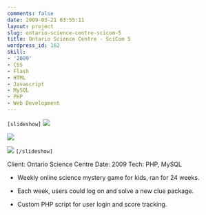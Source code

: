 ```yaml
---
comments: false
date: 2009-03-21 03:55:11
layout: project
slug: ontario-science-centre-scicom-5
title: Ontario Science Centre - SciCom 5
wordpress_id: 162
skill:
- '2009'
- CSS
- Flash
- HTML
- Javascript
- MySQL
- PHP
- Web Development
---
```


`[slideshow]`
![](http://ruten.ca/wp-content/uploads/2012/03/scicom-cropped1.jpg)

![](http://ruten.ca/wp-content/uploads/2012/03/scicom-cropped2.jpg)

![](http://ruten.ca/wp-content/uploads/2012/03/scicom-cropped3.jpg)
`[/slideshow]`

Client: Ontario Science Centre
Date: 2009
Tech: PHP, MySQL



	
  * Weekly online science mystery game for kids, ran for 24 weeks.

	
  * Each week, users could log on and solve a new clue package.

	
  * Custom PHP script for user login and score tracking.


